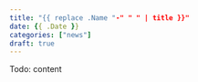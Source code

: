 ```yaml
---
title: "{{ replace .Name "-" " " | title }}"
date: {{ .Date }}
categories: ["news"]
draft: true
---
```


Todo: content